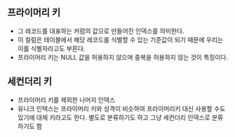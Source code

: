 ## 프라이머리 키
- 그 레코드를 대표하는 커럼의 값으로 만들어진 인덱스를 의미한다.
- 이 컬럼은 테이블에서 해당 레코드를 식별할 수 있는 기준값이 되기 때문에 우리는 이를 식별자라고도 부른다.
- 프라이머리 키는 NULL 값을 허용하지 않으며 중복을 허용하지 않는 것이 특징이다.

## 세컨더리 키
- 프라이머리 키를 제외한 나머지 인덱스
- 유니크 인텍스는 프라이머리 키와 성격이 비슷하여 프라이머리키 대신 사용할 수도 있기에 대체 키라고도 한다. 별도로 분류하기도 하고 그냥 세컨더리 인덱스로 분류하기도 함